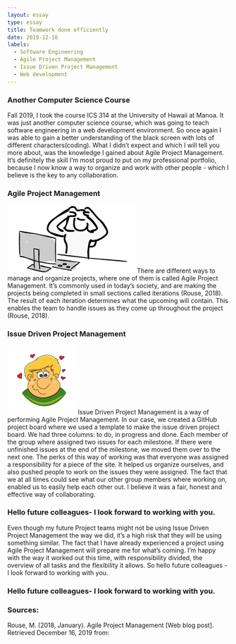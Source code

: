 ```yaml
---
layout: essay
type: essay
title: Teamwork done efficiently
date: 2019-12-16
labels:
  - Software Engineering
  - Agile Project Management
  - Issue Driven Project Management
  - Web development
---
```



<h3>Another Computer Science Course</h3>
Fall 2019, I took the course ICS 314 at the University of Hawaii at Manoa. It was just another computer science course, which was going to teach software engineering in a web development environment. So once again I was able to gain a better understanding of the black screen with lots of different characters(coding). What I didn’t expect and which I will tell you more about, was the knowledge I gained about Agile Project Management. It’s definitely the skill I’m most proud to put on my professional portfolio, because I now know a way to organize and work with other people - which I believe is the key to any collaboration.


<h3>Agile Project Management</h3>
<img class="ui small left floated image" src="../images/frustration.png">
There are different ways to manage and organize projects, where one of them is called Agile Project Management. It’s commonly used in today’s society, and are making the projects being completed in small sections called iterations (Rouse, 2018). The result of each iteration determines what the upcoming will contain. This enables the team to handle issues as they come up throughout the project (Rouse, 2018). 

<h3>Issue Driven Project Management</h3>
<img class="ui small right rounded floated image" src="../images/love.png">
Issue Driven Project Management is a way of performing Agile Project Management. In our case, we created a GitHub project board where we used a template to make the issue driven project board. We had three columns: to do, in progress and done. Each member of the group where assigned two issues for each milestone. If there were unfinished issues at the end of the milestone, we moved them over to the next one. The perks of this way of working was that everyone was assigned a responsibility for a piece of the site. It helped us organize ourselves, and also pushed people to work on the issues they were assigned. The fact that we at all times could see what our other group members where working on, enabled us to easily help each other out. I believe it was a fair, honest and effective way of collaborating.

<h3>Hello future colleagues- I look forward to working with you.</h3>
Even though my future Project teams might not be using Issue Driven Project Management the way we did, it’s a high risk that they will be using something similar. The fact that I have already experienced a project using Agile Project Management will prepare me for what’s coming. I’m happy with the way it worked out this time, with responsibility divided, the overview of all tasks and the flexibility it allows. So hello future colleagues - I look forward to working with you.

<h3>Hello future colleagues- I look forward to working with you.</h3>

<h3> Sources: </h3>
Rouse, M. (2018, January). Agile Project Management [Web blog post]. Retrieved December 16, 2019 from: <a href= "https://searchcio.techtarget.com/definition/Agile-project-management"> </a>
